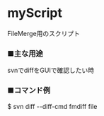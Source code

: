 # myScript

FileMerge用のスクリプト

### ■主な用途 ###
svnでdiffをGUIで確認したい時

### ■コマンド例 ###
$ svn diff --diff-cmd fmdiff file
